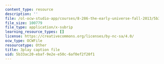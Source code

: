 ```yaml
---
content_type: resource
description: ''
file: /ol-ocw-studio-app/courses/8-286-the-early-universe-fall-2013/5b33ac20ebaf9e2ee50c6af0ef2f20f1_dBhMcn7UDs0.srt
file_size: 100779
file_type: application/x-subrip
learning_resource_types: []
license: https://creativecommons.org/licenses/by-nc-sa/4.0/
ocw_type: OCWFile
resourcetype: Other
title: 3play caption file
uid: 5b33ac20-ebaf-9e2e-e50c-6af0ef2f20f1
---
```

